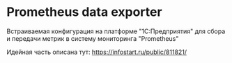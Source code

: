 # Prometheus data exporter
Встраиваемая конфигурация на платформе "1С:Предприятия" для сбора и передачи метрик в систему мониторинга "Prometheus"

Идейная часть описана тут:
https://infostart.ru/public/811821/
